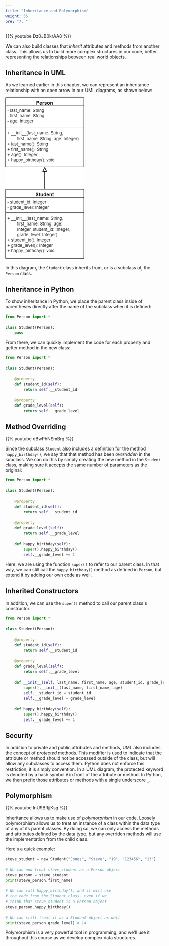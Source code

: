 ```yaml
---
title: "Inheritance and Polymorphism"
weight: 35
pre: "7. "
---
```

{{% youtube Dz0JB0krAA8 %}}

We can also build classes that _inherit_ attributes and methods from another class. This allows us to build more complex structures in our code, better representing the relationships between real world objects.

## Inheritance in UML

As we learned earlier in this chapter, we can represent an inheritance relationship with an open arrow in our UML diagrams, as shown below:

![Person Student UML Diagram](../../../images/2/2.17.p.7.studentuml.png)

In this diagram, the `Student` class inherits from, or is a subclass of, the `Person` class. 

## Inheritance in Python

To show inheritance in Python, we place the parent class inside of parentheses directly after the name of the subclass when it is defined:

```python
from Person import *

class Student(Person):
    pass
```

From there, we can quickly implement the code for each property and getter method in the new class:

```python
from Person import *

class Student(Person):
    
    @property
    def student_id(self):
        return self.__student_id
    
    @property
    def grade_level(self):
        return self.__grade_level
```

## Method Overriding

{{% youtube dBwPhNSmBrg %}}

Since the subclass `Student` also includes a definition for the method `happy_birthday()`, we say that that method has been _overridden_ in the subclass. We can do this by simply creating the new method in the `Student` class, making sure it accepts the same number of parameters as the original:

```python
from Person import *

class Student(Person):
    
    @property
    def student_id(self):
        return self.__student_id
    
    @property
    def grade_level(self):
        return self.__grade_level
        
    def happy_birthday(self):
        super().happy_birthday()
        self.__grade_level += 1
```

Here, we are using the function `super()` to refer to our parent class. In that way, we can still call the `happy_birthday()` method as defined in `Person`, but extend it by adding our own code as well.

## Inherited Constructors

In addition, we can use the `super()` method to call our parent class's constructor. 

```python
from Person import *

class Student(Person):
    
    @property
    def student_id(self):
        return self.__student_id
    
    @property
    def grade_level(self):
        return self.__grade_level
        
    def __init__(self, last_name, first_name, age, student_id, grade_level):
        super().__init__(last_name, first_name, age)
        self.__student_id = student_id
        self.__grade_level = grade_level
        
    def happy_birthday(self):
        super().happy_birthday()
        self.__grade_level += 1
```

## Security

In addition to private and public attributes and methods, UML also includes the concept of _protected_ methods. This modifier is used to indicate that the attribute or method should not be accessed outside of the class, but will allow any subclasses to access them. Python does not enforce this restriction; it is simply convention. In a UML diagram, the protected keyword is denoted by a hash symbol `#` in front of the attribute or method. In Python, we then prefix those attributes or methods with a single underscore `_`.

## Polymorphism

{{% youtube InU9BRjjKsg %}}

Inheritance allows us to make use of _polymorphism_ in our code. Loosely polymorphism allows us to treat an instance of a class within the data type of any of its parent classes. By doing so, we can only access the methods and attributes defined by the data type, but any overriden methods will use the implementation from the child class. 

Here's a quick example:

```python
steve_student = new Student("Jones", "Steve", "19", "123456", "13")

# We can now treat steve_student as a Person object
steve_person = steve_student
print(steve_person.first_name)

# We can call happy_birthday(), and it will use
# the code from the Student class, even if we 
# think that steve_student is a Person object
steve_person.happy_birthday()

# We can still treat it as a Student object as well
print(steve_person.grade_level) # 14

```

Polymorphism is a very powerful tool in programming, and we'll use it throughout this course as we develop complex data structures. 
